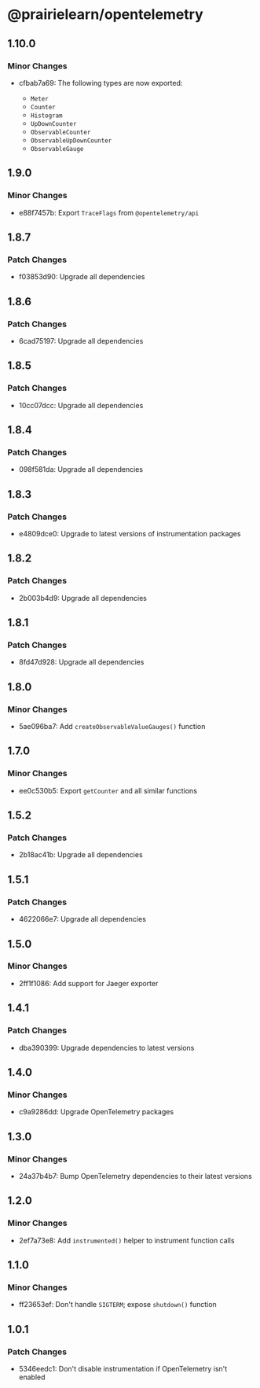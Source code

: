 # @prairielearn/opentelemetry

## 1.10.0

### Minor Changes

- cfbab7a69: The following types are now exported:

  - `Meter`
  - `Counter`
  - `Histogram`
  - `UpDownCounter`
  - `ObservableCounter`
  - `ObservableUpDownCounter`
  - `ObservableGauge`

## 1.9.0

### Minor Changes

- e88f7457b: Export `TraceFlags` from `@opentelemetry/api`

## 1.8.7

### Patch Changes

- f03853d90: Upgrade all dependencies

## 1.8.6

### Patch Changes

- 6cad75197: Upgrade all dependencies

## 1.8.5

### Patch Changes

- 10cc07dcc: Upgrade all dependencies

## 1.8.4

### Patch Changes

- 098f581da: Upgrade all dependencies

## 1.8.3

### Patch Changes

- e4809dce0: Upgrade to latest versions of instrumentation packages

## 1.8.2

### Patch Changes

- 2b003b4d9: Upgrade all dependencies

## 1.8.1

### Patch Changes

- 8fd47d928: Upgrade all dependencies

## 1.8.0

### Minor Changes

- 5ae096ba7: Add `createObservableValueGauges()` function

## 1.7.0

### Minor Changes

- ee0c530b5: Export `getCounter` and all similar functions

## 1.5.2

### Patch Changes

- 2b18ac41b: Upgrade all dependencies

## 1.5.1

### Patch Changes

- 4622066e7: Upgrade all dependencies

## 1.5.0

### Minor Changes

- 2ff1f1086: Add support for Jaeger exporter

## 1.4.1

### Patch Changes

- dba390399: Upgrade dependencies to latest versions

## 1.4.0

### Minor Changes

- c9a9286dd: Upgrade OpenTelemetry packages

## 1.3.0

### Minor Changes

- 24a37b4b7: Bump OpenTelemetry dependencies to their latest versions

## 1.2.0

### Minor Changes

- 2ef7a73e8: Add `instrumented()` helper to instrument function calls

## 1.1.0

### Minor Changes

- ff23653ef: Don't handle `SIGTERM`; expose `shutdown()` function

## 1.0.1

### Patch Changes

- 5346eedc1: Don't disable instrumentation if OpenTelemetry isn't enabled
